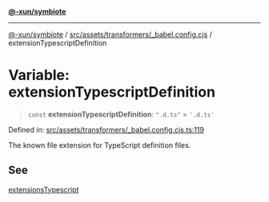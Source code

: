 [**@-xun/symbiote**](../../../../../README.md)

***

[@-xun/symbiote](../../../../../README.md) / [src/assets/transformers/\_babel.config.cjs](../README.md) / extensionTypescriptDefinition

# Variable: extensionTypescriptDefinition

> `const` **extensionTypescriptDefinition**: `".d.ts"` = `'.d.ts'`

Defined in: [src/assets/transformers/\_babel.config.cjs.ts:119](https://github.com/Xunnamius/symbiote/blob/2a4f9c137a879b6e0d19dc7269398051d3a84f5e/src/assets/transformers/_babel.config.cjs.ts#L119)

The known file extension for TypeScript definition files.

## See

[extensionsTypescript](extensionsTypescript.md)

